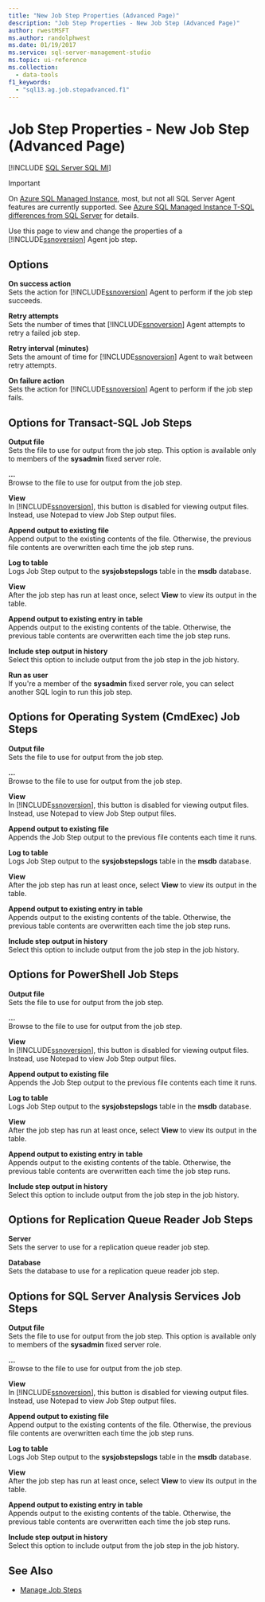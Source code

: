 ```yaml
---
title: "New Job Step Properties (Advanced Page)"
description: "Job Step Properties - New Job Step (Advanced Page)"
author: rwestMSFT
ms.author: randolphwest
ms.date: 01/19/2017
ms.service: sql-server-management-studio
ms.topic: ui-reference
ms.collection:
  - data-tools
f1_keywords:
  - "sql13.ag.job.stepadvanced.f1"
---
```


# Job Step Properties - New Job Step (Advanced Page)

[!INCLUDE [SQL Server SQL MI](../includes/applies-to-version/sql-asdbmi.md)]

> [!IMPORTANT]  
> On [Azure SQL Managed Instance](/azure/sql-database/sql-database-managed-instance), most, but not all SQL Server Agent features are currently supported. See [Azure SQL Managed Instance T-SQL differences from SQL Server](/azure/sql-database/sql-database-managed-instance-transact-sql-information#sql-server-agent) for details.

Use this page to view and change the properties of a [!INCLUDE[ssnoversion](../includes/ssnoversion-md.md)] Agent job step.  
  
## Options  
**On success action**  
Sets the action for [!INCLUDE[ssnoversion](../includes/ssnoversion-md.md)] Agent to perform if the job step succeeds.  
  
**Retry attempts**  
Sets the number of times that [!INCLUDE[ssnoversion](../includes/ssnoversion-md.md)] Agent attempts to retry a failed job step.  
  
**Retry interval (minutes)**  
Sets the amount of time for [!INCLUDE[ssnoversion](../includes/ssnoversion-md.md)] Agent to wait between retry attempts.  
  
**On failure action**  
Sets the action for [!INCLUDE[ssnoversion](../includes/ssnoversion-md.md)] Agent to perform if the job step fails.  
  
## Options for Transact-SQL Job Steps  
**Output file**  
Sets the file to use for output from the job step. This option is available only to members of the **sysadmin** fixed server role.  
  
**...**  
Browse to the file to use for output from the job step.  
  
**View**  
In [!INCLUDE[ssnoversion](../includes/ssnoversion-md.md)], this button is disabled for viewing output files. Instead, use Notepad to view Job Step output files.  
  
**Append output to existing file**  
Append output to the existing contents of the file. Otherwise, the previous file contents are overwritten each time the job step runs.  
  
**Log to table**  
Logs Job Step output to the **sysjobstepslogs** table in the **msdb** database.  
  
**View**  
After the job step has run at least once, select **View** to view its output in the table.  
  
**Append output to existing entry in table**  
Appends output to the existing contents of the table. Otherwise, the previous table contents are overwritten each time the job step runs.  
  
**Include step output in history**  
Select this option to include output from the job step in the job history.  
  
**Run as user**  
If you're a member of the **sysadmin** fixed server role, you can select another SQL login to run this job step.  
  
## Options for Operating System (CmdExec) Job Steps  
**Output file**  
Sets the file to use for output from the job step.  
  
**...**  
Browse to the file to use for output from the job step.  
  
**View**  
In [!INCLUDE[ssnoversion](../includes/ssnoversion-md.md)], this button is disabled for viewing output files. Instead, use Notepad to view Job Step output files.  
  
**Append output to existing file**  
Appends the Job Step output to the previous file contents each time it runs.  
  
**Log to table**  
Logs Job Step output to the **sysjobstepslogs** table in the **msdb** database.  
  
**View**  
After the job step has run at least once, select **View** to view its output in the table.  
  
**Append output to existing entry in table**  
Appends output to the existing contents of the table. Otherwise, the previous table contents are overwritten each time the job step runs.  
  
**Include step output in history**  
Select this option to include output from the job step in the job history.  
  
## Options for PowerShell Job Steps  
**Output file**  
Sets the file to use for output from the job step.  
  
**...**  
Browse to the file to use for output from the job step.  
  
**View**  
In [!INCLUDE[ssnoversion](../includes/ssnoversion-md.md)], this button is disabled for viewing output files. Instead, use Notepad to view Job Step output files.  
  
**Append output to existing file**  
Appends the Job Step output to the previous file contents each time it runs.  
  
**Log to table**  
Logs Job Step output to the **sysjobstepslogs** table in the **msdb** database.  
  
**View**  
After the job step has run at least once, select **View** to view its output in the table.  
  
**Append output to existing entry in table**  
Appends output to the existing contents of the table. Otherwise, the previous table contents are overwritten each time the job step runs.  
  
**Include step output in history**  
Select this option to include output from the job step in the job history.  
  
## Options for Replication Queue Reader Job Steps  
**Server**  
Sets the server to use for a replication queue reader job step.  
  
**Database**  
Sets the database to use for a replication queue reader job step.  
  
## Options for SQL Server Analysis Services Job Steps  
**Output file**  
Sets the file to use for output from the job step. This option is available only to members of the **sysadmin** fixed server role.  
  
**...**  
Browse to the file to use for output from the job step.  
  
**View**  
In [!INCLUDE[ssnoversion](../includes/ssnoversion-md.md)], this button is disabled for viewing output files. Instead, use Notepad to view Job Step output files.  
  
**Append output to existing file**  
Append output to the existing contents of the file. Otherwise, the previous file contents are overwritten each time the job step runs.  
  
**Log to table**  
Logs Job Step output to the **sysjobstepslogs** table in the **msdb** database.  
  
**View**  
After the job step has run at least once, select **View** to view its output in the table.  
  
**Append output to existing entry in table**  
Appends output to the existing contents of the table. Otherwise, the previous table contents are overwritten each time the job step runs.  
  
**Include step output in history**  
Select this option to include output from the job step in the job history.  
  
## See Also

- [Manage Job Steps](manage-job-steps.md)

